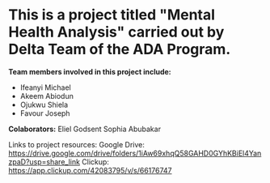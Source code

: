 # This is a project titled "Mental Health Analysis" carried out by Delta Team of the ADA Program.
**Team members involved in this project include:**
- Ifeanyi Michael
- Akeem Abiodun
- Ojukwu Shiela
- Favour Joseph

**Colaborators:**
Eliel Godsent
Sophia Abubakar

Links to project resources:
Google Drive: https://drive.google.com/drive/folders/1iAw69xhqQ58GAHD0GYhKBiEl4YanzpaD?usp=share_link
Clickup: https://app.clickup.com/42083795/v/s/66176747
